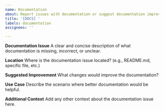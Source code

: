```yaml
---
name: Documentation
about: Report issues with documentation or suggest documentation improvements
title: '[DOCS] '
labels: documentation
assignees: ''

---
```


**Documentation Issue**
A clear and concise description of what documentation is missing, incorrect, or unclear.

**Location**
Where is the documentation issue located? (e.g., README.md, specific file, etc.)

**Suggested Improvement**
What changes would improve the documentation?

**Use Case**
Describe the scenario where better documentation would be helpful.

**Additional Context**
Add any other context about the documentation issue here.
